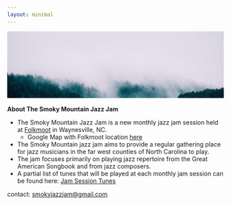```yaml
---
layout: minimal
---
```

  
  ![Banner](misty_forest.jpg)

  **About The Smoky Mountain Jazz Jam**
   
  - The Smoky Mountain Jazz Jam is a new monthly jazz jam session held at [Folkmoot](https://www.folkmoot.org/) in Waynesville, NC.
    - Google Map with Folkmoot location [here](https://maps.app.goo.gl/KduAxvnix88e4M369) 
  - The Smoky Mountain jazz jam aims to provide a regular gathering place for jazz musicians in the far west counties of North Carolina to play. 
  - The jam focuses primarily on playing jazz repertoire from the Great American Songbook and from jazz composers.
   - A partial list of tunes that will be played at each monthly jam session can be found here: [Jam Session Tunes](jam_tunes)
   
  contact: smokyjazzjam@gmail.com

